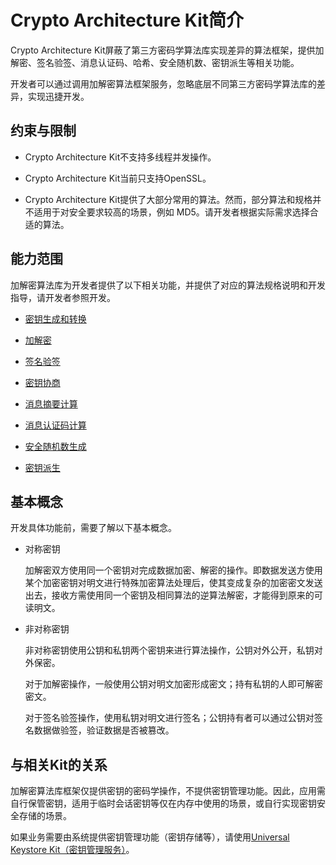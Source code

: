 # Crypto Architecture Kit简介

<!--Kit: Crypto Architecture Kit-->
<!--Subsystem: Security-->
<!--Owner: @zxz--3-->
<!--Designer: @lanming-->
<!--Tester: @PAFT-->
<!--Adviser: @zengyawen-->

Crypto Architecture Kit屏蔽了第三方密码学算法库实现差异的算法框架，提供加解密、签名验签、消息认证码、哈希、安全随机数、密钥派生等相关功能。

开发者可以通过调用加解密算法框架服务，忽略底层不同第三方密码学算法库的差异，实现迅捷开发。

## 约束与限制

- Crypto Architecture Kit不支持多线程并发操作。

- Crypto Architecture Kit当前只支持OpenSSL。

- Crypto Architecture Kit提供了大部分常用的算法。然而，部分算法和规格并不适用于对安全要求较高的场景，例如 MD5。请开发者根据实际需求选择合适的算法。

## 能力范围

加解密算法库为开发者提供了以下相关功能，并提供了对应的算法规格说明和开发指导，请开发者参照开发。

- [密钥生成和转换](crypto-key-generation-conversion-overview.md)

- [加解密](crypto-encryption-decryption-overview.md)

- [签名验签](crypto-sign-sig-verify-overview.md)

- [密钥协商](crypto-key-agreement-overview.md)

- [消息摘要计算](crypto-generate-message-digest-overview.md)

- [消息认证码计算](crypto-compute-mac-overview.md)

- [安全随机数生成](crypto-generate-random-number.md)

- [密钥派生](crypto-key-derivation-overview.md)

## 基本概念

开发具体功能前，需要了解以下基本概念。

- 对称密钥
  
  加解密双方使用同一个密钥对完成数据加密、解密的操作。即数据发送方使用某个加密密钥对明文进行特殊加密算法处理后，使其变成复杂的加密密文发送出去，接收方需使用同一个密钥及相同算法的逆算法解密，才能得到原来的可读明文。

- 非对称密钥
  
  非对称密钥使用公钥和私钥两个密钥来进行算法操作，公钥对外公开，私钥对外保密。

  对于加解密操作，一般使用公钥对明文加密形成密文；持有私钥的人即可解密密文。

  对于签名验签操作，使用私钥对明文进行签名；公钥持有者可以通过公钥对签名数据做验签，验证数据是否被篡改。

## 与相关Kit的关系

加解密算法库框架仅提供密钥的密码学操作，不提供密钥管理功能。因此，应用需自行保管密钥，适用于临时会话密钥等仅在内存中使用的场景，或自行实现密钥安全存储的场景。

如果业务需要由系统提供密钥管理功能（密钥存储等），请使用[Universal Keystore Kit（密钥管理服务）](../UniversalKeystoreKit/huks-overview.md)。
